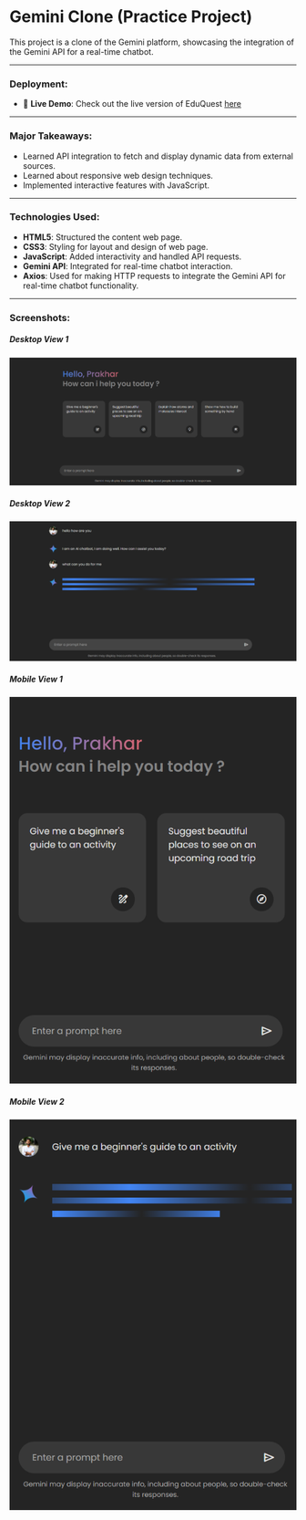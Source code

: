 <h1>Gemini Clone (Practice Project)</h1>
<p>This project is a clone of the Gemini platform, showcasing the integration of the Gemini API for a real-time chatbot.</p>

---

<h3>Deployment:</h3>

- 🚀 **Live Demo**: Check out the live version of EduQuest <a href="https://gemini121.netlify.app/">here</a>

---

<h3>Major Takeaways:</h3>

- Learned API integration to fetch and display dynamic data from external sources.
- Learned about responsive web design techniques.
- Implemented interactive features with JavaScript.

---

<h3>Technologies Used:</h3>

- **HTML5**: Structured the content web page.
- **CSS3**: Styling for layout and design of web page.
- **JavaScript**: Added interactivity and handled API requests.
- **Gemini API**: Integrated for real-time chatbot interaction.
- **Axios**: Used for making HTTP requests to integrate the Gemini API for real-time chatbot functionality.

---

<h3>Screenshots:</h3>

<div>
    <h5>Desktop View 1</h5>
    <img src="https://github.com/PrakharAgarwal135/GeminiClone/blob/main/images/readme%20ss/desk1.png" alt="Desktop View 1">
</div>
<div>
    <h5>Desktop View 2</h5>
    <img src="https://github.com/PrakharAgarwal135/GeminiClone/blob/main/images/readme%20ss/desk3.png" alt="Desktop View 2">
</div>

<div>
    <h5>Mobile View 1</h5>
    <img src="https://github.com/PrakharAgarwal135/GeminiClone/blob/main/images/readme%20ss/mob1.png" alt="Mobile View 1">
</div>
<div>
    <h5>Mobile View 2</h5>
    <img src="https://github.com/PrakharAgarwal135/GeminiClone/blob/main/images/readme%20ss/mob2.png" alt="Mobile View 2">
</div>
